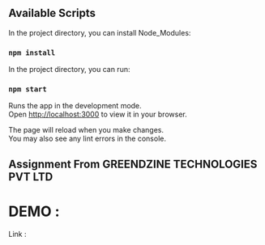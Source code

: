 ## Available Scripts

In the project directory, you can install Node_Modules:

### `npm install`

In the project directory, you can run:

### `npm start`

Runs the app in the development mode.\
Open [http://localhost:3000](http://localhost:3000) to view it in your browser.

The page will reload when you make changes.\
You may also see any lint errors in the console.

## Assignment From GREENDZINE TECHNOLOGIES PVT LTD

# DEMO :

Link :
